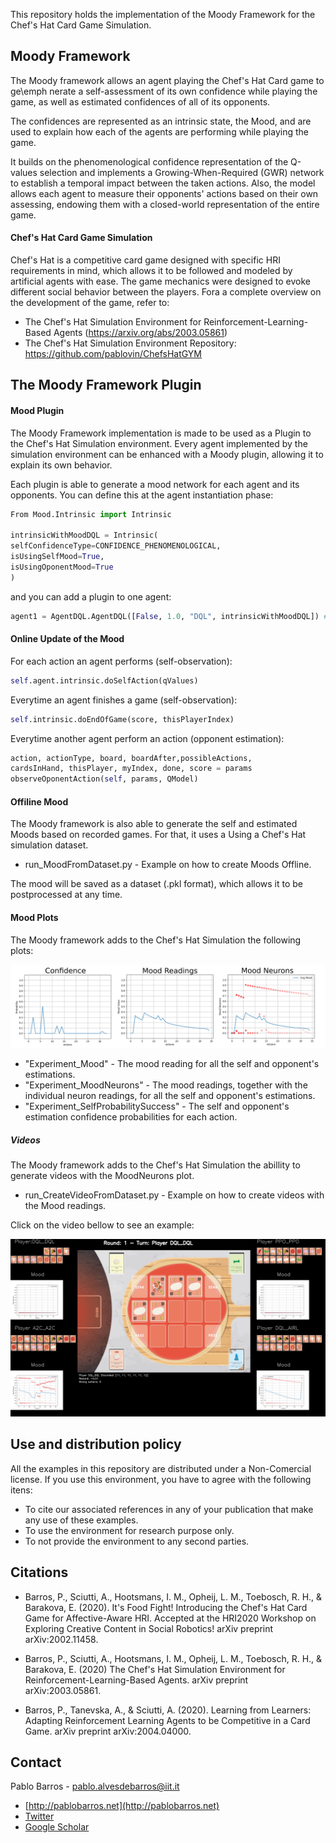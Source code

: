 This repository holds the implementation of the Moody Framework for the Chef's Hat Card Game Simulation.

## Moody Framework

The Moody framework allows an agent playing the Chef's Hat Card game to ge\emph nerate a self-assessment
of its own confidence while playing the game, as well as estimated confidences
of all of its opponents.

The confidences are represented as an intrinsic state, the Mood, and are used to explain how
each of the agents are performing while
playing the game.

It builds on the phenomenological confidence representation of the Q-values selection and implements a Growing-When-Required (GWR) network to establish a temporal impact between the taken actions. Also, the model allows each agent to measure their opponents' actions based on their own assessing, endowing them with a closed-world representation of the entire game.

#### Chef's Hat Card Game Simulation

Chef's Hat is a competitive card game  designed with specific HRI requirements in mind, which allows it to be followed and modeled by artificial agents with ease. The game mechanics were designed to evoke different social behavior between the players. 
Fora a complete overview on the development of the game, refer to:

- The Chef's Hat Simulation Environment for Reinforcement-Learning-Based Agents (https://arxiv.org/abs/2003.05861)
- The Chef's Hat Simulation Environment Repository: https://github.com/pablovin/ChefsHatGYM


## The Moody Framework Plugin

#### Mood Plugin
The Moody Framework implementation is made to be used as a Plugin to the Chef's Hat Simulation environment.
Every agent implemented by the simulation environment can be enhanced with a Moody plugin, allowing it to explain
its own behavior.

Each plugin is able to generate a mood network for each agent and its opponents. You can define this
at the agent instantiation phase:

```python
From Mood.Intrinsic import Intrinsic

intrinsicWithMoodDQL = Intrinsic(
selfConfidenceType=CONFIDENCE_PHENOMENOLOGICAL, 
isUsingSelfMood=True,
isUsingOponentMood=True
)
```

and you can add a plugin to one agent:

```python
agent1 = AgentDQL.AgentDQL([False, 1.0, "DQL", intrinsicWithMoodDQL]) #training agent
```

#### Online Update of the Mood

For each action an agent performs (self-observation):

```python
self.agent.intrinsic.doSelfAction(qValues) 
```
Everytime an agent finishes a game (self-observation):

```python
self.intrinsic.doEndOfGame(score, thisPlayerIndex)
```

Everytime another agent perform an action (opponent estimation):

```python
action, actionType, board, boardAfter,possibleActions, 
cardsInHand, thisPlayer, myIndex, done, score = params
observeOponentAction(self, params, QModel)
```
#### Offiline Mood

The Moody framework is also able to generate the self and estimated Moods based on 
recorded games. For that, it uses a 
Using a Chef's Hat simulation dataset.

- run_MoodFromDataset.py - Example on how to create Moods Offline.

The mood will be saved as a dataset (.pkl format), which allows it to be postprocessed at any time.


#### Mood Plots

The Moody framework adds to the Chef's Hat Simulation the following plots:

 ![Plots Example](Images/plotsExample.png)
- "Experiment_Mood" - The mood reading for all the self and opponent's estimations.
- "Experiment_MoodNeurons" - The mood readings, together with the individual neuron readings, for all the self and opponent's estimations.
- "Experiment_SelfProbabilitySuccess" - The self and opponent's estimation confidence probabilities for each action.
 
##### Videos

The Moody framework adds to the Chef's Hat Simulation the abillity to generate
videos with the MoodNeurons plot. 

- run_CreateVideoFromDataset.py - Example on how to create videos with the Mood readings.
 
Click on the video bellow to see an example:
 
  [![Watch the video](Images/VideoImage.png)](https://www.youtube.com/watch?v=uRyfbktynT0&t=42s)
 
 
## Use and distribution policy

All the examples in this repository are distributed under a Non-Comercial license. If you use this environment, you have to agree with the following itens:

- To cite our associated references in any of your publication that make any use of these examples.
- To use the environment for research purpose only.
- To not provide the environment to any second parties.

## Citations

- Barros, P., Sciutti, A., Hootsmans, I. M., Opheij, L. M., Toebosch, R. H., & Barakova, E. (2020). It's Food Fight! Introducing the Chef's Hat Card Game for Affective-Aware HRI. Accepted at the HRI2020
  Workshop on Exploring Creative Content in Social Robotics! arXiv preprint arXiv:2002.11458.

- Barros, P., Sciutti, A., Hootsmans, I. M., Opheij, L. M., Toebosch, R. H., & Barakova, E. (2020) The Chef's Hat Simulation Environment for Reinforcement-Learning-Based Agents. arXiv preprint arXiv:2003.05861.

- Barros, P., Tanevska, A., & Sciutti, A. (2020). Learning from Learners: Adapting Reinforcement Learning Agents to be Competitive in a Card Game. arXiv preprint arXiv:2004.04000.

## Contact

Pablo Barros - pablo.alvesdebarros@iit.it

- [http://pablobarros.net](http://pablobarros.net)
- [Twitter](https://twitter.com/PBarros_br)
- [Google Scholar](https://scholar.google.com/citations?user=LU9tpkMAAAAJ)
